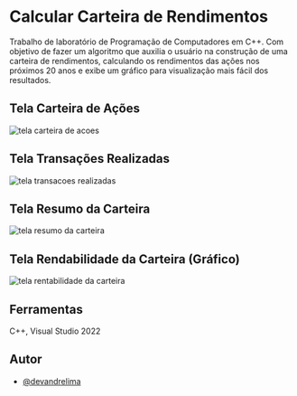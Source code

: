 # Calcular Carteira de Rendimentos

Trabalho de laboratório de Programação de Computadores em C++. Com objetivo de fazer um algoritmo que auxilia o usuário
na construção de uma carteira de rendimentos, calculando os rendimentos das ações nos próximos 20 anos e exibe um 
gráfico para visualização mais fácil dos resultados.

## Tela Carteira de Ações
![tela carteira de acoes](https://github.com/devandrelima/rendimento-acoes/assets/141466018/a2a27357-b48e-4a90-bac9-4175975be7a4)

## Tela Transações Realizadas
![tela transacoes realizadas](https://github.com/devandrelima/rendimento-acoes/assets/141466018/33f9182a-5b5b-48ca-bd53-76dbb930c390)

## Tela Resumo da Carteira
![tela resumo da carteira](https://github.com/devandrelima/rendimento-acoes/assets/141466018/fedca115-7c70-4599-8e1d-379fe203502d)

## Tela Rendabilidade da Carteira (Gráfico)
![tela rentabilidade da carteira](https://github.com/devandrelima/rendimento-acoes/assets/141466018/ef17deb5-e95a-45c1-9302-bb050a9040ea)

## Ferramentas
C++, Visual Studio 2022

## Autor

- [@devandrelima](https://github.com/devandrelima)
